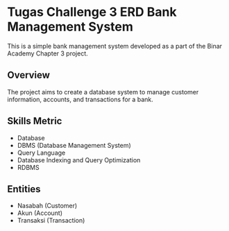 # Tugas Challenge 3 ERD Bank Management System

This is a simple bank management system developed as a part of the Binar Academy Chapter 3 project.

## Overview

The project aims to create a database system to manage customer information, accounts, and transactions for a bank.

## Skills Metric
- Database
- DBMS (Database Management System)
- Query Language
- Database Indexing and Query Optimization
- RDBMS

## Entities

- Nasabah (Customer)
- Akun (Account)
- Transaksi (Transaction)
